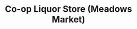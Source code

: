 ---
title: "Co-op Liquor Store (Meadows Market)"
url: /saskatoon/co-op-liquor-store-meadows-market/
shop: Spirituosen
---